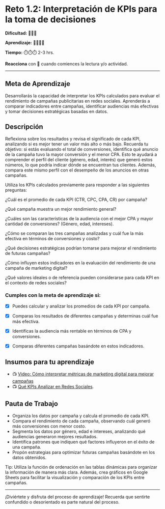 # Reto 1.2: Interpretación de KPIs para la toma de decisiones


**Dificultad:** 🌻🌻🌻


**Aprendizaje:** 🍯🍯🍯🍯


**Tiempo:** ⏱️️⏱️️⏱️️ 2-3 hrs.


**Reacciona** con 👀 cuando comiences la lectura y/o actividad.


---


## Meta de Aprendizaje
Desarrollarás la capacidad de interpretar los KPIs calculados para evaluar el rendimiento de campañas publicitarias en redes sociales. Aprenderás a comparar indicadores entre campañas, identificar audiencias más efectivas y tomar decisiones estratégicas basadas en datos.


## Descripción
Reflexiona sobre los resultados y revisa el significado de cada KPI, analizando si es mejor tener un valor más alto o más bajo. Recuerda tu objetivo: si estás evaluando el total de conversiones, identifica qué anuncio de la campaña tuvo la mayor conversión y el menor CPA. Esto te ayudará a comprender el perfil del cliente (género, edad, interés) que generó estos números, lo que podría indicar dónde se encuentran tus clientes. Además, compara este mismo perfil con el desempeño de los anuncios en otras campañas.

Utiliza los KPIs calculados previamente para responder a las siguientes preguntas: 

¿Cuál es el promedio de cada KPI (CTR, CPC, CPA, CR) por campaña?

¿Qué campaña muestra un mejor rendimiento general?

¿Cuáles son las características de la audiencia con el mejor CPA y mayor cantidad de conversiones? (Género, edad, intereses).

¿Cómo se comparan las tres campañas analizadas y cuál fue la más efectiva en términos de conversiones y costo? 

¿Qué decisiones estratégicas podrían tomarse para mejorar el rendimiento de futuras campañas?

¿Cómo influyen estos indicadores en la evaluación del rendimiento de una campaña de marketing digital?

¿Qué valores ideales o de referencia pueden considerarse para cada KPI en el contexto de redes sociales?

### Cumples con la meta de aprendizaje si:
- [x] Puedes calcular y analizar los promedios de cada KPI por campaña.
- [x] Comparas los resultados de diferentes campañas y determinas cuál fue más efectiva.
- [x] Identificas la audiencia más rentable en términos de CPA y conversiones.
- [x] Comparas diferentes campañas basándote en estos indicadores.



## Insumos para tu aprendizaje
- 📺 [Video: Cómo interpretar métricas de marketing digital para mejorar campañas](https://www.youtube.com/watch?v=PciThfujlD0)
- 📺 [Qué KPIs Analizar en Redes Sociales](https://www.youtube.com/watch?v=u_BmGi4RxRQ).

## Pauta de Trabajo
- Organiza los datos por campaña y calcula el promedio de cada KPI.
- Compara el rendimiento de cada campaña, observando cuál generó más conversiones con menor costo.
- Segmenta los datos por género, edad e intereses, analizando qué audiencias generaron mejores resultados.
- Identifica patrones que indiquen qué factores influyeron en el éxito de una campaña. 
- Propón estrategias para optimizar futuras campañas basándote en los datos obtenidos.


Tip: Utiliza la función de ordenación en las tablas dinámicas para organizar la información de manera más clara. Además, crea gráficos en Google Sheets para facilitar la visualización y comparación de los KPIs entre campañas.




---


¡Diviértete y disfruta del proceso de aprendizaje! Recuerda que sentirte confundido o desorientado es parte natural del proceso.
